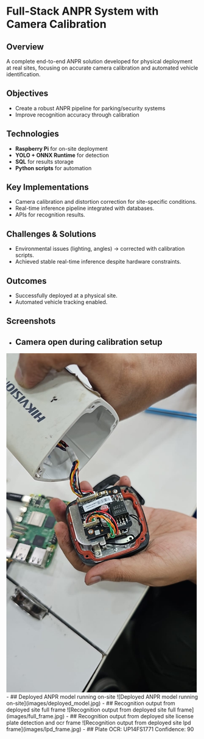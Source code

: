 # Full-Stack ANPR System with Camera Calibration

## Overview
A complete end-to-end ANPR solution developed for physical deployment at real sites, focusing on accurate camera calibration and automated vehicle identification.

## Objectives
- Create a robust ANPR pipeline for parking/security systems  
- Improve recognition accuracy through calibration  

## Technologies
- **Raspberry Pi** for on-site deployment  
- **YOLO + ONNX Runtime** for detection  
- **SQL** for results storage  
- **Python scripts** for automation  

## Key Implementations
- Camera calibration and distortion correction for site-specific conditions.  
- Real-time inference pipeline integrated with databases.  
- APIs for recognition results.  

## Challenges & Solutions
- Environmental issues (lighting, angles) → corrected with calibration scripts.  
- Achieved stable real-time inference despite hardware constraints.  

## Outcomes
- Successfully deployed at a physical site.  
- Automated vehicle tracking enabled.  

## Screenshots
- ## Camera open during calibration setup
<!-- ![Camera open during calibration setup](images/camera_caliberation.jpg)   -->
<img src="images/camera_caliberation.jpg" alt="Camera open during calibration setup" width="500"/>
- ## Deployed ANPR model running on-site
![Deployed ANPR model running on-site](images/deployed_model.jpg)  
- ## Recognition output from deployed site full frame
![Recognition output from deployed site full frame](images/full_frame.jpg)  
- ## Recognition output from deployed site license plate detection and ocr frame
![Recognition output from deployed site lpd frame](images/lpd_frame.jpg)  
- ## Plate OCR: UP14FS1771 Confidence: 90